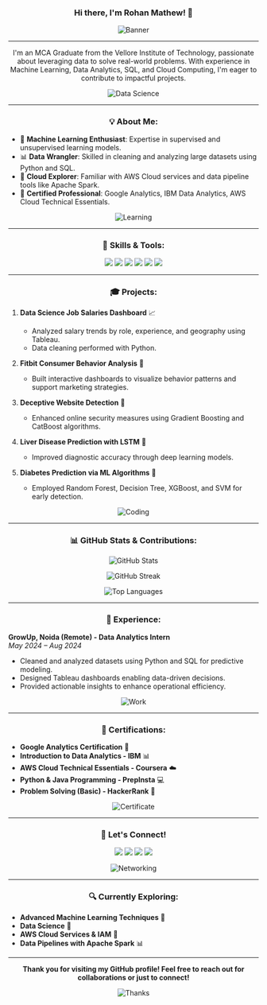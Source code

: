### <div align="center">Hi there, I'm Rohan Mathew! 👋</div>



<p align="center">
  <img src="https://i.pinimg.com/originals/21/9a/09/219a09d5c2d9e50e4c2d20c9a03e09af.gif" alt="Banner">
</p>


---

<p align="center">
I'm an MCA Graduate from the Vellore Institute of Technology, passionate about leveraging data to solve real-world problems. With experience in Machine Learning, Data Analytics, SQL, and Cloud Computing, I'm eager to contribute to impactful projects.
</p>

<p align="center">
  <img src="https://i.pinimg.com/originals/5e/b8/bc/5eb8bc3473f4795d946b4d803c0405dd.gif" alt="Data Science">
</p>

---

### <div align="center">💡 About Me:
</div>

- 🔬 **Machine Learning Enthusiast**: Expertise in supervised and unsupervised learning models.
- 📊 **Data Wrangler**: Skilled in cleaning and analyzing large datasets using Python and SQL.
- 🚀 **Cloud Explorer**: Familiar with AWS Cloud services and data pipeline tools like Apache Spark.
- 🌟 **Certified Professional**: Google Analytics, IBM Data Analytics, AWS Cloud Technical Essentials.

<p align="center">
  <img src="https://i.pinimg.com/originals/a7/05/dd/a705dd9b36dcd2758f4acb7d5208e55c.gif" alt="Learning">
</p>

---

### <div align="center">💊 Skills & Tools:
</div>

<p align="center">
  <img src="https://img.shields.io/badge/Python-3776AB?style=for-the-badge&logo=python&logoColor=white">
  <img src="https://img.shields.io/badge/SQL-4479A1?style=for-the-badge&logo=postgresql&logoColor=white">
  <img src="https://img.shields.io/badge/Machine%20Learning-FF6F00?style=for-the-badge&logo=tensorflow&logoColor=white">
  <img src="https://img.shields.io/badge/Tableau-E97627?style=for-the-badge&logo=tableau&logoColor=white">
  <img src="https://img.shields.io/badge/AWS-232F3E?style=for-the-badge&logo=amazonaws&logoColor=white">
  <img src="https://img.shields.io/badge/Apache%20Spark-E25A1C?style=for-the-badge&logo=apachespark&logoColor=white">
</p>

---

### <div align="center">🎓 Projects:
</div>

1. **Data Science Job Salaries Dashboard** 📈  
   - Analyzed salary trends by role, experience, and geography using Tableau. 
   - Data cleaning performed with Python.

2. **Fitbit Consumer Behavior Analysis** 📸  
   - Built interactive dashboards to visualize behavior patterns and support marketing strategies.

3. **Deceptive Website Detection** 🔐  
   - Enhanced online security measures using Gradient Boosting and CatBoost algorithms.

4. **Liver Disease Prediction with LSTM** 💉  
   - Improved diagnostic accuracy through deep learning models.

5. **Diabetes Prediction via ML Algorithms** 🧐  
   - Employed Random Forest, Decision Tree, XGBoost, and SVM for early detection.

<p align="center">
  <img src="https://i.pinimg.com/originals/71/a3/8d/71a38d2d8cd692a63fbde70f899b3afc.gif" alt="Coding">
</p>

---

### <div align="center">📊 GitHub Stats & Contributions:
</div>

<p align="center">
  <img src="https://github-readme-stats.vercel.app/api?username=Matrohan&show_icons=true&theme=radical" alt="GitHub Stats">
</p>
<p align="center">
  <img src="https://github-readme-streak-stats.herokuapp.com/?user=Matrohan&theme=radical" alt="GitHub Streak">
</p>
<p align="center">
  <img src="https://github-readme-stats.vercel.app/api/top-langs/?username=Matrohan&layout=compact&theme=radical" alt="Top Languages">
</p>

---

### <div align="center">💼 Experience:
</div>

**GrowUp, Noida (Remote) - Data Analytics Intern**  
*May 2024 – Aug 2024*  
- Cleaned and analyzed datasets using Python and SQL for predictive modeling.
- Designed Tableau dashboards enabling data-driven decisions.
- Provided actionable insights to enhance operational efficiency.

<p align="center">
  <img src="https://i.pinimg.com/originals/0f/b9/4d/0fb94dff52a5935e105ec497a0c010a5.gif" alt="Work">
</p>

---

### <div align="center">📄 Certifications:
</div>

- **Google Analytics Certification** 🔗  
- **Introduction to Data Analytics - IBM** 📊  
- **AWS Cloud Technical Essentials - Coursera** ☁️  
- **Python & Java Programming - PrepInsta** 💻  
- **Problem Solving (Basic) - HackerRank** 🧪

<p align="center">
  <img src="https://i.pinimg.com/originals/ab/41/d9/ab41d994e0dbae64273e68d4ba8e2259.gif" alt="Certificate">
</p>

---

### <div align="center">💼 Let's Connect!
</div>

<p align="center">
  <a href="https://matrohan.github.io/"><img src="https://img.shields.io/badge/Portfolio-000000?style=for-the-badge&logo=About.me&logoColor=white"></a>
  <a href="https://linkedin.com/in/rohan-mathew-5151551a4"><img src="https://img.shields.io/badge/LinkedIn-0A66C2?style=for-the-badge&logo=linkedin&logoColor=white"></a>
  <a href="https://github.com/Matrohan"><img src="https://img.shields.io/badge/GitHub-181717?style=for-the-badge&logo=github&logoColor=white"></a>
  <a href="mailto:mathewrohan21@gmail.com"><img src="https://img.shields.io/badge/Email-D14836?style=for-the-badge&logo=gmail&logoColor=white"></a>
</p>

<p align="center">
  <img src="https://i.pinimg.com/originals/af/05/0f/af050f3483b2a6cdc7c05cb464803a57.gif" alt="Networking">
</p>

---

### <div align="center">🔍 Currently Exploring:
</div>

- **Advanced Machine Learning Techniques** 🧐
- **Data Science** 🚀
- **AWS Cloud Services & IAM** 🔐
- **Data Pipelines with Apache Spark** 📊


---


<p align="center">
  <strong>Thank you for visiting my GitHub profile! Feel free to reach out for collaborations or just to connect!</strong>
</p>
<p align="center">
  <img src="https://i.pinimg.com/originals/78/7d/a2/787da207427a5e9ad21e1901c13d9944.gif" alt="Thanks">
</p>
